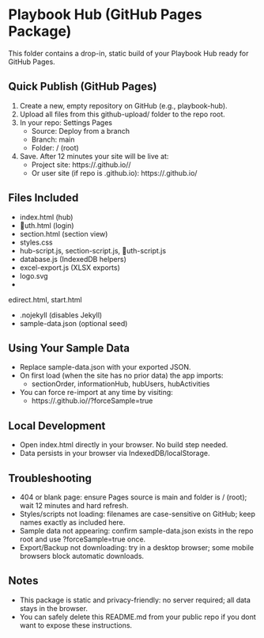 ﻿# Playbook Hub (GitHub Pages Package)

This folder contains a drop-in, static build of your Playbook Hub ready for GitHub Pages.

## Quick Publish (GitHub Pages)
1) Create a new, empty repository on GitHub (e.g., playbook-hub).
2) Upload all files from this github-upload/ folder to the repo root.
3) In your repo: Settings  Pages 
   - Source: Deploy from a branch
   - Branch: main
   - Folder: / (root)
4) Save. After 12 minutes your site will be live at:
   - Project site: https://<your-username>.github.io/<repo-name>/
   - Or user site (if repo is <your-username>.github.io): https://<your-username>.github.io/

## Files Included
- index.html (hub)
- uth.html (login)
- section.html (section view)
- styles.css
- hub-script.js, section-script.js, uth-script.js
- database.js (IndexedDB helpers)
- excel-export.js (XLSX exports)
- logo.svg
- edirect.html, start.html
- .nojekyll (disables Jekyll)
- sample-data.json (optional seed)

## Using Your Sample Data
- Replace sample-data.json with your exported JSON.
- On first load (when the site has no prior data) the app imports:
  - sectionOrder, informationHub, hubUsers, hubActivities
- You can force re-import at any time by visiting:
  - https://<your-username>.github.io/<repo-name>/?forceSample=true

## Local Development
- Open index.html directly in your browser. No build step needed.
- Data persists in your browser via IndexedDB/localStorage.

## Troubleshooting
- 404 or blank page: ensure Pages source is main and folder is / (root); wait 12 minutes and hard refresh.
- Styles/scripts not loading: filenames are case-sensitive on GitHub; keep names exactly as included here.
- Sample data not appearing: confirm sample-data.json exists in the repo root and use ?forceSample=true once.
- Export/Backup not downloading: try in a desktop browser; some mobile browsers block automatic downloads.

## Notes
- This package is static and privacy-friendly: no server required; all data stays in the browser.
- You can safely delete this README.md from your public repo if you dont want to expose these instructions.
